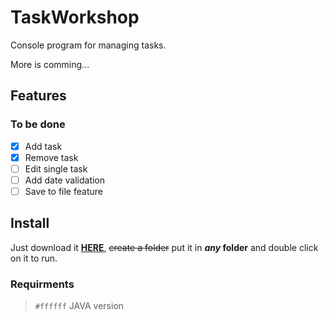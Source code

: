 # TaskWorkshop
Console program for managing tasks.

More is comming...

## Features


### To be done

- [X] Add task
- [X] Remove task
- [ ] Edit single task
- [ ] Add date validation
- [ ] Save to file feature

## Install

Just download it [**HERE**](https://github.com/vtechldrk/TaskWorkshop/), ~~create a folder~~ put it in **_any_ folder** and double click on it to run.

### Requirments

> `#ffffff` JAVA version 
